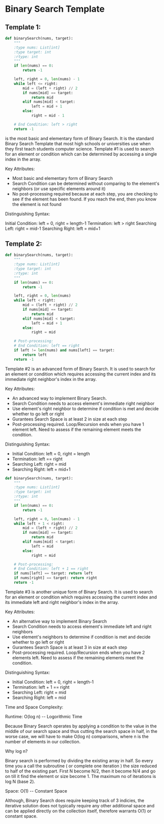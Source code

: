 # Binary Search Template

## Template 1:

```Python
def binarySearch(nums, target):
    """
    :type nums: List[int]
    :type target: int
    :rtype: int
    """
    if len(nums) == 0:
        return -1

    left, right = 0, len(nums) - 1
    while left <= right:
        mid = (left + right) // 2
        if nums[mid] == target:
            return mid
        elif nums[mid] < target:
            left = mid + 1
        else:
            right = mid - 1

    # End Condition: left > right
    return -1
 ```

is the most basic and elementary form of Binary Search. It is the standard Binary Search Template that most high schools or universities use when they first teach students computer science. Template #1 is used to search for an element or condition which can be determined by accessing a single index in the array.

Key Attributes:

- Most basic and elementary form of Binary Search
- Search Condition can be determined without comparing to the element's neighbors (or use specific elements around it)
- No post-processing required because at each step, you are checking to see if the element has been found. If you reach the end, then you know the element is not found
 

Distinguishing Syntax:

Initial Condition: left = 0, right = length-1
Termination: left > right
Searching Left: right = mid-1
Searching Right: left = mid+1


## Template 2:

```Python
def binarySearch(nums, target):
    """
    :type nums: List[int]
    :type target: int
    :rtype: int
    """
    if len(nums) == 0:
        return -1

    left, right = 0, len(nums)
    while left < right:
        mid = (left + right) // 2
        if nums[mid] == target:
            return mid
        elif nums[mid] < target:
            left = mid + 1
        else:
            right = mid

    # Post-processing:
    # End Condition: left == right
    if left != len(nums) and nums[left] == target:
        return left
    return -1
```
Template #2 is an advanced form of Binary Search. It is used to search for an element or condition which requires accessing the current index and its immediate right neighbor's index in the array.

Key Attributes:

-  An advanced way to implement Binary Search.
-  Search Condition needs to access element's immediate right neighbor
-  Use element's right neighbor to determine if condition is met and decide whether to go left or right
-  Gurantees Search Space is at least 2 in size at each step
-  Post-processing required. Loop/Recursion ends when you have 1 element left. Need to assess if the remaining element meets the condition.
 

Distinguishing Syntax:

- Initial Condition: left = 0, right = length
- Termination: left == right
- Searching Left: right = mid
- Searching Right: left = mid+1

```Python
def binarySearch(nums, target):
    """
    :type nums: List[int]
    :type target: int
    :rtype: int
    """
    if len(nums) == 0:
        return -1

    left, right = 0, len(nums) - 1
    while left + 1 < right:
        mid = (left + right) // 2
        if nums[mid] == target:
            return mid
        elif nums[mid] < target:
            left = mid
        else:
            right = mid

    # Post-processing:
    # End Condition: left + 1 == right
    if nums[left] == target: return left
    if nums[right] == target: return right
    return -1
 ```
 
Template #3 is another unique form of Binary Search. It is used to search for an element or condition which requires accessing the current index and its immediate left and right neighbor's index in the array.

 

Key Attributes:

-  An alternative way to implement Binary Search
-  Search Condition needs to access element's immediate left and right neighbors
-  Use element's neighbors to determine if condition is met and decide whether to go left or right
-  Gurantees Search Space is at least 3 in size at each step
-  Post-processing required. Loop/Recursion ends when you have 2 elements left. Need to assess if the remaining elements meet the condition.
 

Distinguishing Syntax:

- Initial Condition: left = 0, right = length-1
- Termination: left + 1 == right
- Searching Left: right = mid
- Searching Right: left = mid
 
 
Time and Space Complexity:

Runtime: O(log n) -- Logorithmic Time

Because Binary Search operates by applying a condition to the value in the middle of our search space and thus cutting the search space in half, in the worse case, we will have to make O(log n) comparisons, where n is the number of elements in our collection.

Why log n?

Binary search is performed by dividing the existing array in half.
So every time you a call the subroutine ( or complete one iteration ) the size reduced to half of the existing part.
First N become N/2, then it become N/4 and go on till it find the element or size become 1.
The maximum no of iterations is log N (base 2).
 

Space: O(1) -- Constant Space

Although, Binary Search does require keeping track of 3 indicies, the iterative solution does not typically require any other additional space and can be applied directly on the collection itself, therefore warrants O(1) or constant space.
